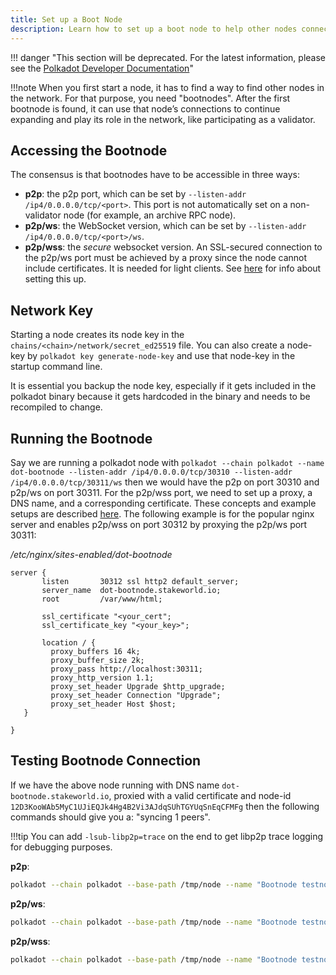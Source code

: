 ```yaml
---
title: Set up a Boot Node
description: Learn how to set up a boot node to help other nodes connect to the Polkadot network.
---
```


!!! danger "This section will be deprecated. For the latest information, please see the [Polkadot Developer Documentation](https://docs.polkadot.com/)"


!!!note
    When you first start a node, it has to find a way to find other nodes in the network. For that
    purpose, you need "bootnodes". After the first bootnode is found, it can use that node’s connections
    to continue expanding and play its role in the network, like participating as a validator.

## Accessing the Bootnode

The consensus is that bootnodes have to be accessible in three ways:

- **p2p**: the p2p port, which can be set by `--listen-addr /ip4/0.0.0.0/tcp/<port>`. This port is
  not automatically set on a non-validator node (for example, an archive RPC node).
- **p2p/ws**: the WebSocket version, which can be set by `--listen-addr /ip4/0.0.0.0/tcp/<port>/ws`.
- **p2p/wss**: the _secure_ websocket version. An SSL-secured connection to the p2p/ws port must be
  achieved by a proxy since the node cannot include certificates. It is needed for light clients.
  See [here](./maintain-wss.md) for info about setting this up.

## Network Key

Starting a node creates its node key in the `chains/<chain>/network/secret_ed25519` file. You can
also create a node-key by `polkadot key generate-node-key` and use that node-key in the startup
command line.

It is essential you backup the node key, especially if it gets included in the polkadot binary
because it gets hardcoded in the binary and needs to be recompiled to change.

## Running the Bootnode

Say we are running a polkadot node with
`polkadot --chain polkadot --name dot-bootnode --listen-addr /ip4/0.0.0.0/tcp/30310 --listen-addr /ip4/0.0.0.0/tcp/30311/ws`
then we would have the p2p on port 30310 and p2p/ws on port 30311. For the p2p/wss port, we need to
set up a proxy, a DNS name, and a corresponding certificate. These concepts and example setups are
described [here](https://wiki.polkadot.network/docs/maintain-wss#secure-the-ws-port). The following
example is for the popular nginx server and enables p2p/wss on port 30312 by proxying the p2p/ws
port 30311:

_/etc/nginx/sites-enabled/dot-bootnode_

```
server {
       listen       30312 ssl http2 default_server;
       server_name  dot-bootnode.stakeworld.io;
       root         /var/www/html;

       ssl_certificate "<your_cert";
       ssl_certificate_key "<your_key>";

       location / {
         proxy_buffers 16 4k;
         proxy_buffer_size 2k;
         proxy_pass http://localhost:30311;
         proxy_http_version 1.1;
         proxy_set_header Upgrade $http_upgrade;
         proxy_set_header Connection "Upgrade";
         proxy_set_header Host $host;
   }

}
```

## Testing Bootnode Connection

If we have the above node running with DNS name `dot-bootnode.stakeworld.io`, proxied with a valid
certificate and node-id `12D3KooWAb5MyC1UJiEQJk4Hg4B2Vi3AJdqSUhTGYUqSnEqCFMFg` then the following
commands should give you a: "syncing 1 peers".

!!!tip
    You can add `-lsub-libp2p=trace` on the end to get libp2p trace logging for debugging purposes.

**p2p**:

```bash
polkadot --chain polkadot --base-path /tmp/node --name "Bootnode testnode" --reserved-only --reserved-nodes "/dns/dot-bootnode.stakeworld.io/tcp/30310/p2p/12D3KooWAb5MyC1UJiEQJk4Hg4B2Vi3AJdqSUhTGYUqSnEqCFMFg" --no-hardware-benchmarks
```

**p2p/ws**:

```bash
polkadot --chain polkadot --base-path /tmp/node --name "Bootnode testnode" --reserved-only --reserved-nodes "/dns/dot-bootnode.stakeworld.io/tcp/30311/ws/p2p/12D3KooWAb5MyC1UJiEQJk4Hg4B2Vi3AJdqSUhTGYUqSnEqCFMFg" --no-hardware-benchmarks
```

**p2p/wss**:

```bash
polkadot --chain polkadot --base-path /tmp/node --name "Bootnode testnode" --reserved-only --reserved-nodes "/dns/dot-bootnode.stakeworld.io/tcp/30312/wss/p2p/12D3KooWAb5MyC1UJiEQJk4Hg4B2Vi3AJdqSUhTGYUqSnEqCFMFg" --no-hardware-benchmarks
```
